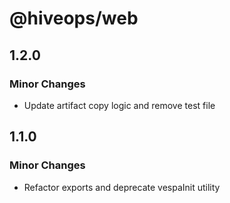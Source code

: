 # @hiveops/web

## 1.2.0

### Minor Changes

- Update artifact copy logic and remove test file

## 1.1.0

### Minor Changes

- Refactor exports and deprecate vespaInit utility
